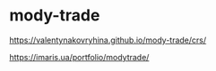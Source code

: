 # mody-trade

https://valentynakovryhina.github.io/mody-trade/crs/

https://imaris.ua/portfolio/modytrade/

